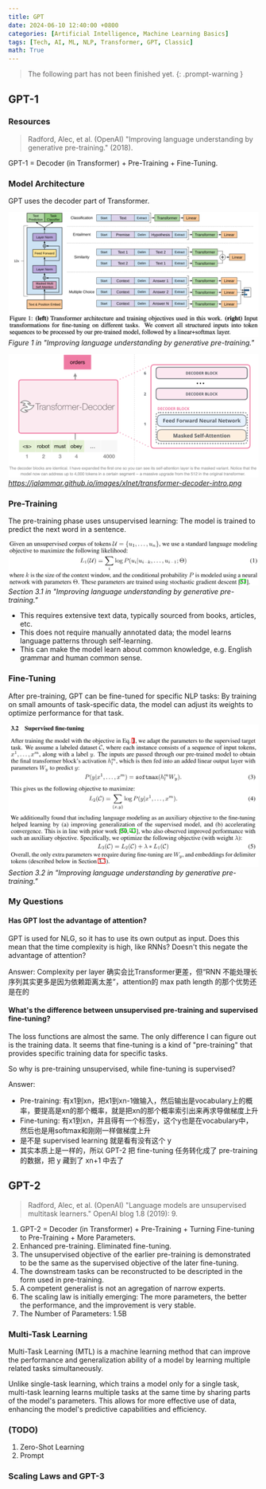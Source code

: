 ```yaml
---
title: GPT
date: 2024-06-10 12:40:00 +0800
categories: [Artificial Intelligence, Machine Learning Basics]
tags: [Tech, AI, ML, NLP, Transformer, GPT, Classic]
math: True
---
```


> The following part has not been finished yet.
{: .prompt-warning }

## GPT-1

### Resources

> Radford, Alec, et al. (OpenAI) "Improving language understanding by generative pre-training." (2018).

GPT-1 = Decoder (in Transformer) + Pre-Training + Fine-Tuning.

### Model Architecture

GPT uses the decoder part of Transformer. 

![](../../../assets/img/2024-06-10-GPTs/img_2024-06-11-02-43-05.png)
_Figure 1 in "Improving language understanding by generative pre-training."_


![](../../../assets/img/2024-06-10-GPTs/img_2024-06-11-02-44-43.png)
_https://jalammar.github.io/images/xlnet/transformer-decoder-intro.png_


### Pre-Training

The pre-training phase uses unsupervised learning: The model is trained to predict the next word in a sentence.

![](../../../assets/img/2024-06-10-GPTs/img_2024-06-12-15-35-22.png)
_Section 3.1 in "Improving language understanding by generative pre-training."_

- This requires extensive text data, typically sourced from books, articles, etc.
- This does not require manually annotated data; the model learns language patterns through self-learning.
- This can make the model learn about common knowledge, e.g. English grammar and human common sense.


### Fine-Tuning

After pre-training, GPT can be fine-tuned for specific NLP tasks: By training on small amounts of task-specific data, the model can adjust its weights to optimize performance for that task.

![](../../../assets/img/2024-06-10-GPTs/img_2024-06-12-20-15-19.png)
_Section 3.2 in "Improving language understanding by generative pre-training."_

<!-- GPT can be fine-tuned for various tasks such as 
- text classification, 
- summarization, 
- question-answering, 
- and translation.

#### Task 1: Textual Entailment

**Textual entailment** is a task in natural language processing that focuses on determining the logical relationship between two text fragments. Specifically, it examines whether one text fragment (known as the premise) can logically imply another text fragment (known as the hypothesis).

This task is generally divided into three possible relationships:
1. **Entailment**: If the hypothesis can be logically inferred from the premise, then the premise entails the hypothesis.
2. **Contradiction**: If the premise and hypothesis logically conflict with each other, meaning the truth of the premise implies the hypothesis cannot be true, then they are contradictory.
3. **Neutral**: If there is no clear logical relationship between the premise and the hypothesis, meaning the truth or falsehood of the premise does not directly affect the truth of the hypothesis, then they are considered neutral.

Textual entailment is crucial in many NLP applications, such as question answering systems, text summarization, and information retrieval. By understanding and analyzing the logical relationships between texts, machines can better process and understand natural language. -->


### My Questions

#### Has GPT lost the advantage of attention?

GPT is used for NLG, so it has to use its own output as input. Does this mean that the time complexity is high, like RNNs? Doesn't this negate the advantage of attention?

Answer: Complexity per layer 确实会比Transformer更差，但“RNN 不能处理长序列其实更多是因为依赖距离太差”，attention的 max path length 的那个优势还是在的

#### What's the difference between unsupervised pre-training and supervised fine-tuning?

The loss functions are almost the same. The only difference I can figure out is the training data. It seems that fine-tuning is a kind of "pre-training" that provides specific training data for specific tasks. 

So why is pre-training unsupervised, while fine-tuning is supervised? 

Answer:
- Pre-training: 有x1到xn，把x1到xn-1做输入，然后输出是vocabulary上的概率，要提高是xn的那个概率，就是把xn的那个概率索引出来再求导做梯度上升
- Fine-tuning: 有x1到xn，并且得有一个标签y，这个y也是在vocabulary中，然后也是用softmax和刚刚一样做梯度上升
- 是不是 supervised learning 就是看有没有这个 y
- 其实本质上是一样的，所以 GPT-2 把 fine-tuning 任务转化成了 pre-training的数据，把 y 藏到了 xn+1 中去了

## GPT-2

> Radford, Alec, et al. (OpenAI) "Language models are unsupervised multitask learners." OpenAI blog 1.8 (2019): 9.

1. GPT-2 = Decoder (in Transformer) + Pre-Training + Turning Fine-tuning to Pre-Training + More Parameters.
2. Enhanced pre-training. Eliminated fine-tuning.
  1. The unsupervised objective of the earlier pre-training is demonstrated to be the same as the supervised objective of the later fine-tuning.
  2. The downstream tasks can be reconstructed to be descripted in the form used in pre-training.
  3. A competent generalist is not an agregation of narrow experts.
3. The scaling law is initially emerging: The more parameters, the better the performance, and the improvement is very stable.
4. The Number of Parameters: 1.5B


### Multi-Task Learning

Multi-Task Learning (MTL) is a machine learning method that can improve the performance and generalization ability of a model by learning multiple related tasks simultaneously. 

Unlike single-task learning, which trains a model only for a single task, multi-task learning learns multiple tasks at the same time by sharing parts of the model's parameters. This allows for more effective use of data, enhancing the model's predictive capabilities and efficiency.

### (TODO)

1. Zero-Shot Learning
2. Prompt


### Scaling Laws and GPT-3

<object data="{{ site.baseurl }}/assets/img/2024-06-21-Scaling-Laws-GPT-3/LLM_Seminar_Scaling_Law_GPT3_YueLin.pdf" type="application/pdf" width="100%" height="1000px">
</object>